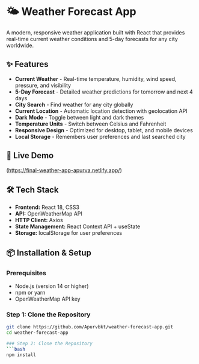 # 🌤️ Weather Forecast App

A modern, responsive weather application built with React that provides real-time current weather conditions and 5-day forecasts for any city worldwide.

## ✨ Features

- **Current Weather** - Real-time temperature, humidity, wind speed, pressure, and visibility
- **5-Day Forecast** - Detailed weather predictions for tomorrow and next 4 days
- **City Search** - Find weather for any city globally
- **Current Location** - Automatic location detection with geolocation API
- **Dark Mode** - Toggle between light and dark themes
- **Temperature Units** - Switch between Celsius and Fahrenheit
- **Responsive Design** - Optimized for desktop, tablet, and mobile devices
- **Local Storage** - Remembers user preferences and last searched city

## 🚀 Live Demo

(https://final-weather-app-apurva.netlify.app/)

## 🛠️ Tech Stack

- **Frontend:** React 18, CSS3
- **API:** OpenWeatherMap API
- **HTTP Client:** Axios
- **State Management:** React Context API + useState
- **Storage:** localStorage for user preferences

## 📦 Installation & Setup

### Prerequisites
- Node.js (version 14 or higher)
- npm or yarn
- OpenWeatherMap API key

### Step 1: Clone the Repository
```bash
git clone https://github.com/Apurvbkt/weather-forecast-app.git
cd weather-forecast-app

### Step 2: Clone the Repository
```bash
npm install

